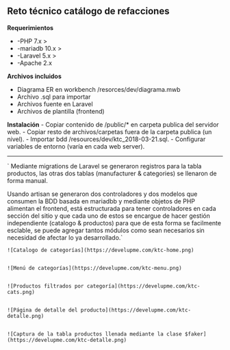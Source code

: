 ## Reto técnico catálogo de refacciones
  **Requerimientos**
  * -PHP 7.x >
  * -mariadb 10.x >
  * -Laravel 5.x >
  * -Apache 2.x


  **Archivos incluidos**
   - Diagrama ER en workbench /resorces/dev/diagrama.mwb
   - Archivo .sql para importar
   - Archivos fuente en Laravel
   - Archivos de plantilla (frontend)


  **Instalación**
	- Copiar contenido de /public/* en carpeta publica del servidor web.
	- Copiar resto de archivos/carpetas fuera de la carpeta publica (un nivel).
	- Importar bdd /resources/dev/ktc_2018-03-21.sql.
	- Configurar variables de entorno (varía en cada web server).


-------

   ` Mediante migrations de Laravel se generaron registros para la tabla productos, las otras dos tablas (manufacturer & categories) se llenaron de forma manual.

   Usando artisan se generaron dos controladores y dos modelos que consumen la BDD basada en mariadbb y mediante objetos de PHP alimentan el frontend, está estructurada para tener controladores en cada sección del sitio y que cada uno de estos se encargue de hacer gestión independiente (catalogo & productos) para que de esta forma se facilmente esclable, se puede agregar tantos módulos como sean necesarios sin necesidad de afectar lo ya desarrollado.`



	![Catalogo de categorías](https://develupme.com/ktc-home.png)


	![Menú de categorías](https://develupme.com/ktc-menu.png)


	![Productos filtrados por categoría](https://develupme.com/ktc-cats.png)


	![Página de detalle del producto](https://develupme.com/ktc-detalle.png)


	![Captura de la tabla productos llenada mediante la clase $faker](https://develupme.com/ktc-detalle.png)



